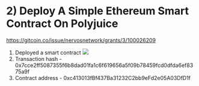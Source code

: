 # 2) Deploy A Simple Ethereum Smart Contract On Polyjuice

https://gitcoin.co/issue/nervosnetwork/grants/3/100026209

1. Deployed a smart contract ![]('./deployed.png')
2. Transaction hash - 0x7cce2ff5087355f6b8dad01fa1c6f619656a5f09b78459fcd0dfda6ef8375a9f
3. Contract address - 0xc413013fBf437Ba31232C2bb9eFd2e05A03DfD1f
